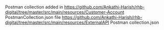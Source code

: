Postman collection added in https://github.com/Ankathi-Harish/rhb-digital/tree/master/src/main/resources/Customer-Account PostmanCollection.json file
                            https://github.com/Ankathi-Harish/rhb-digital/tree/master/src/main/resources/ExternalAPI Postman collection.json
